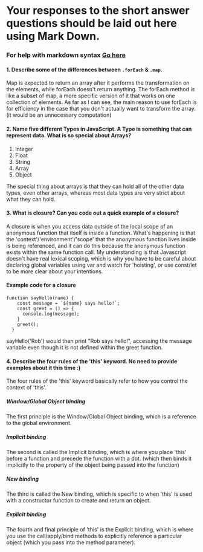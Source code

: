 # Your responses to the short answer questions should be laid out here using Mark Down.
### For help with markdown syntax [Go here](https://github.com/adam-p/markdown-here/wiki/Markdown-Cheatsheet)

#### 1. Describe some of the differences between `.forEach` & `.map`.

Map is expected to return an array after it performs the transformation on the elements, while forEach doesn't return anything. The forEach method is like a subset of map, a more specific version of it that works on one collection of elements. As far as I can see, the main reason to use forEach is for efficiency in the case that you don't actually want to transform the array. (it would be an unnecessary computation)

#### 2. Name five different Types in JavaScript. A Type is something that can represent data. What is so special about Arrays?

1. Integer
2. Float
3. String
4. Array
5. Object

The special thing about arrays is that they can hold all of the other data types, even other arrays, whereas most data types are very strict about what they can hold.

#### 3. What is closure? Can you code out a quick example of a closure?

A closure is when you access data outside of the local scope of an anonymous function that itself is inside a function. What's happening is that the 'context'/'environment'/'scope' that the anonymous function lives inside is being referenced, and it can do this because the anonymous function exists within the same function call. My understanding is that Javascript doesn't have real lexical scoping, which is why you have to be careful about declaring global variables using var and watch for 'hoisting', or use const/let to be more clear about your intentions.

#### Example code for a closure

```
function sayHello(name) {
    const message = `${name} says hello!`;
    const greet = () => {
      console.log(message);
    }
    greet();
  }
```
sayHello('Rob') would then print "Rob says hello!", accessing the message variable even though it is not defined within the greet function.

#### 4. Describe the four rules of the 'this' keyword. No need to provide examples about it this time :)

The four rules of the 'this' keyword basically refer to how you control the context of 'this'.

##### Window/Global Object binding

The first principle is the Window/Global Object binding, which is a reference to the global environment.

##### Implicit binding

The second is called the Implicit binding, which is where you place 'this' before a function and precede the function with a dot. (which then binds it implicitly to the property of the object being passed into the function)

##### New binding

The third is called the New binding, which is specific to when 'this' is used with a constructor function to create and return an object.

##### Explicit binding

The fourth and final principle of 'this' is the Explicit binding, which is where you use the call/apply/bind methods to explicitly reference a particular object (which you pass into the method parameter).
